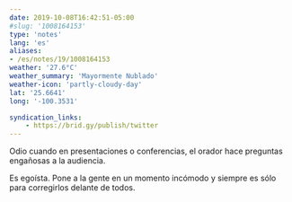 ```yaml
---
date: 2019-10-08T16:42:51-05:00
#slug: '1008164153'
type: 'notes'
lang: 'es'
aliases:
- /es/notes/19/1008164153
weather: '27.6°C'
weather_summary: 'Mayormente Nublado'
weather-icon: 'partly-cloudy-day'
lat: '25.6641'
long: '-100.3531'

syndication_links:
    - https://brid.gy/publish/twitter
---
```

Odio cuando en presentaciones o conferencias, el orador hace preguntas engañosas a la audiencia.

Es egoísta. Pone a la gente en un momento incómodo y siempre es sólo para corregirlos delante de todos.

